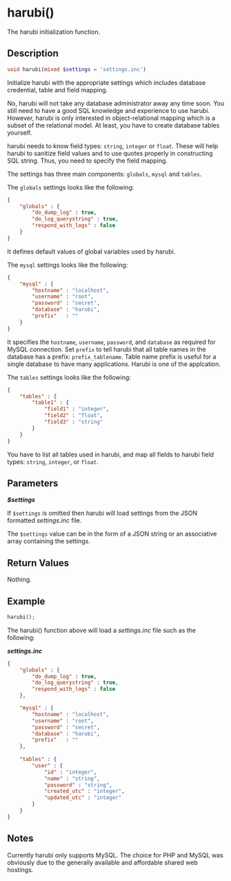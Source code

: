 harubi()
========

The harubi initialization function.

## Description

```php
void harubi(mixed $settings = 'settings.inc')
```

Initialize harubi with the appropriate settings which includes database credential, table and field mapping.

No, harubi will not take any database administrator away any time soon. You still need to have a good SQL knowledge and experience to use harubi. However, harubi is only interested in object-relational mapping which is a subset of the relational model. At least, you have to create database tables yourself.

harubi needs to know field types: `string`, `integer` or `float`. These will help harubi to sanitize field values and to use quotes properly in constructing SQL string. Thus, you need to specify the field mapping.

The settings has three main components: `globals`, `mysql` and `tables`.

The `globals` settings looks like the following:
```json
{
	"globals" : {
		"do_dump_log" : true,
		"do_log_querystring" : true,
		"respond_with_logs" : false
	}
}
```
It defines default values of global variables used by harubi.

The `mysql` settings looks like the following:
```json
{
	"mysql" : {
		"hostname" : "localhost",
		"username" : "root",
		"password" : "secret",
		"database" : "harubi",
		"prefix"   : ""
	}
}
```
It specifies the `hostname`, `username`, `password`, and `database` as required for MySQL connection. Set `prefix` to tell harubi that all table names in the database has a prefix: `prefix_tablename`. Table name prefix is useful for a single database to have many applications. Harubi is one of the applcation.

The `tables` settings looks like the following:
```json
{
	"tables" : {
		"table1" : {
			"field1" : "integer",
			"field2" : "float",
			"field3" : "string"
		}
	}
}
```
You have to list all tables used in harubi, and map all fields to harubi field types: `string`, `integer`, or `float`.


## Parameters

***$settings***

If `$settings` is omitted then harubi will load settings from the JSON formatted *settings.inc* file.

The `$settings` value can be in the form of a JSON string or an associative array containing the settings.

## Return Values

Nothing.

## Example

```php
harubi();
```
The harubi() function above will load a *settings.inc* file such as the following:

***settings.inc***
```json
{
	"globals" : {
		"do_dump_log" : true,
		"do_log_querystring" : true,
		"respond_with_logs" : false
	},

	"mysql" : {
		"hostname" : "localhost",
		"username" : "root",
		"password" : "secret",
		"database" : "harubi",
		"prefix"   : ""
	},
	
	"tables" : {
		"user" : {
			"id" : "integer",
			"name" : "string",
			"password" : "string",
			"created_utc" : "integer",
			"updated_utc" : "integer"
		}
	}
}
```

## Notes

Currently harubi only supports MySQL. The choice for PHP and MySQL was obviously due to the generally available and affordable shared web hostings.

